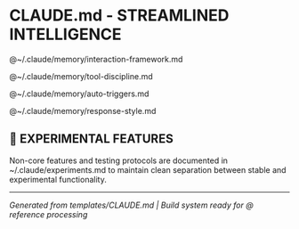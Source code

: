 # CLAUDE.md - STREAMLINED INTELLIGENCE
<!-- Generated from templates/CLAUDE.md - DO NOT EDIT DIRECTLY -->

@~/.claude/memory/interaction-framework.md

@~/.claude/memory/tool-discipline.md

@~/.claude/memory/auto-triggers.md

@~/.claude/memory/response-style.md

## 🧪 EXPERIMENTAL FEATURES
Non-core features and testing protocols are documented in ~/.claude/experiments.md to maintain clean separation between stable and experimental functionality.

---
*Generated from templates/CLAUDE.md | Build system ready for @ reference processing*
